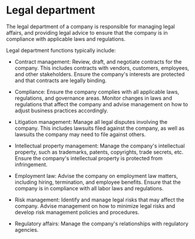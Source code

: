 # Legal department

The legal department of a company is responsible for managing legal affairs, and providing legal advice to ensure that the company is in compliance with applicable laws and regulations.

Legal department functions typically include:

* Contract management: Review, draft, and negotiate contracts for the company. This includes contracts with vendors, customers, employees, and other stakeholders. Ensure the company's interests are protected and that contracts are legally binding.

* Compliance: Ensure the company complies with all applicable laws, regulations, and governance areas. Monitor changes in laws and regulations that affect the company and advise management on how to adjust business practices accordingly.

* Litigation management: Manage all legal disputes involving the company. This includes lawsuits filed against the company, as well as lawsuits the company may need to file against others.

* Intellectual property management: Manage the company's intellectual property, such as trademarks, patents, copyrights, trade secrets, etc. Ensure the company's intellectual property is protected from infringement.

* Employment law: Advise the company on employment law matters, including hiring, termination, and employee benefits. Ensure that the company is in compliance with all labor laws and regulations.

* Risk management: Identify and manage legal risks that may affect the company. Advise management on how to minimize legal risks and develop risk management policies and procedures.

* Regulatory affairs: Manage the company's relationships with regulatory agencies.

